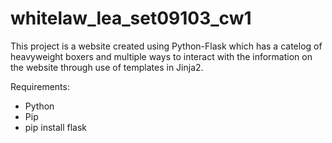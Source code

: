 # whitelaw_lea_set09103_cw1

This project is a website created using Python-Flask which has a catelog of heavyweight boxers and multiple ways to
interact with the information on the website through use of templates in Jinja2.

Requirements:
* Python
* Pip
* pip install flask
